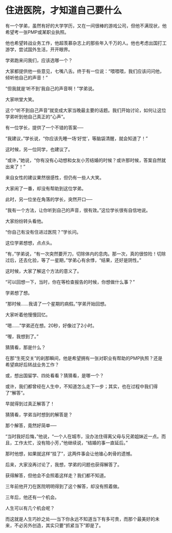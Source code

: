 # 住进医院，才知道自己要什么

有一个学弟，虽然有好的大学学历，又在一间很棒的游戏公司，但他不满现状，他希望考一张PMP或某职业执照。 

他也希望转战业务工作，他超羡慕杂志上的那些年入千万的人。他也考虑出国打工游学，尝试国外生活，开开眼界。 

学弟跑来问我们，应该选哪一个？ 

大家都提供他一些意见，七嘴八舌。终于有一位说：“喂喂喂，我们应该问问他，倾听他自己的声音！” 

“但我就是‘听不到’我自己的声音啊！”学弟说。 

大家哄堂大笑。 

这个“听不到自己声音”就变成大家当晚最主要的话题。我们开始讨论，如何让这位学弟听到他自己真正的“心声”。 

有一位学长，提供了一个不错的答案── 

“我建议，”学长说，“你应该先睡一场‘好觉’，等脑袋清醒，就会知道了！” 

这时候，另一位同学，也建议了。 

“或许，”她说，“你有没有心动想和女友小芳结婚的时候？或许那时候，答案自然就出来了！” 

来自女性的建议果然很感性，但仍有一些人大笑。 

大家闹了一番，却没有帮助到这位学弟。 

此时，另一位坐在角落的学长，突然开口── 

“我有一个方法，让你听到自己的声音，很有效。”这位学长很有自信地说。 

大家纷纷转头看他。 

“你自己有没有住进过医院？”学长问。 

这位学弟想想，点点头。 

“有，”学弟说，“有一次突然要开刀，切除体内的息肉。那一次，真的很惊险！切除过后，还去化验，等了一星期，”学弟心有余悸，“结果，还好是阴性。” 

这时候，大家了解这个方法的意义了。 

“可以回想一下，当时，你在等检查报告的时候，你想做什么事？” 

学弟想了想。 

“那时候……我请了一个星期的病假。”学弟开始回想。 

大家听着他慢慢回忆。 

“嗯……”学弟还在想。20秒，好像过了2小时。 

“喔，我想到了。” 

猜猜看，那是什么？ 

在那“生死交关”的刹那瞬间，他是希望拥有一张对职业有帮助的PMP执照？还是希望病好后转战业务工作？ 

或，想出国留学、四处看看？猜猜看，是哪一个？ 

或许，我们都曾经在人生中，不知道怎么走下一步；其实，也在过程中我们得了“解答”。 

早就得到过真正解答了！ 

猜猜看，学弟当时想到的解答是？ 

那个解答，竟然好简单── 

“当时我好后悔，”他说，“一个人在城市，没办法住得离父母与兄弟姐妹近一点。而且，工作太忙，没有陪小芳，”他继续说，“结婚的事一直延后。” 

那时他想，如果就这样“挂了”，这两件事会让他锥心刺骨的遗憾。 

后来，大家没再讨论了，我想，学弟的问题也获得解答了。 

获得解答，但他会不会照着这样走？我们都不知道。 

三年前他开刀在医院明明得到了这个解答，却没有照着做。 

三年后，他还有一个机会。 

人生可以有几个机会呢？ 

而这就是人生巧妙之处──当下你永远不知道当下有多可贵，而那个最美好的未来，不必另外创造，其实只要“抓紧当下”即是了。
